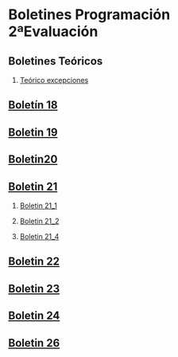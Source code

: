 # Boletines Programación 2ªEvaluación

## Boletines Teóricos

1. [Teórico excepciones](https://github.com/Ayesa14/Programacion23_SegundaEvaluacion/tree/main/BoletinesTeoricos/Excepciones)

## [Boletín 18](https://github.com/Ayesa14/Programacion23_SegundaEvaluacion/tree/main/Bol18/Boletin18/src/boletin18)

## [Boletin 19](https://github.com/Ayesa14/Programacion23_SegundaEvaluacion/tree/main/Bol19)

## [Boletin20](https://github.com/Ayesa14/Programacion23_SegundaEvaluacion/tree/main/Bol20)

## [Boletin 21](https://github.com/Ayesa14/Programacion23_SegundaEvaluacion/tree/main/Bol21)

1. [Boletin 21_1](https://github.com/Ayesa14/Programacion23_SegundaEvaluacion/tree/main/Bol21/Boletin21_1/src/boletin21_1)

2. [Boletin 21_2](https://github.com/Ayesa14/Programacion23_SegundaEvaluacion/tree/main/Bol21/Boletin21_2/src/boletin21_2)

3. [Boletin 21_4](https://github.com/Ayesa14/Programacion23_SegundaEvaluacion/tree/main/Bol21/Boletin21_4/src/boletin21_4)

## [Boletin 22](https://github.com/Ayesa14/Programacion23_SegundaEvaluacion/tree/main/Bol22)

## [Boletin 23](https://github.com/Ayesa14/Programacion23_SegundaEvaluacion/tree/main/Bol23)

## [Boletin 24](https://github.com/Ayesa14/Programacion23_SegundaEvaluacion/tree/main/Bol24)

## [Boletin 26](https://github.com/Ayesa14/Programacion23_SegundaEvaluacion/tree/main/Bol26)

